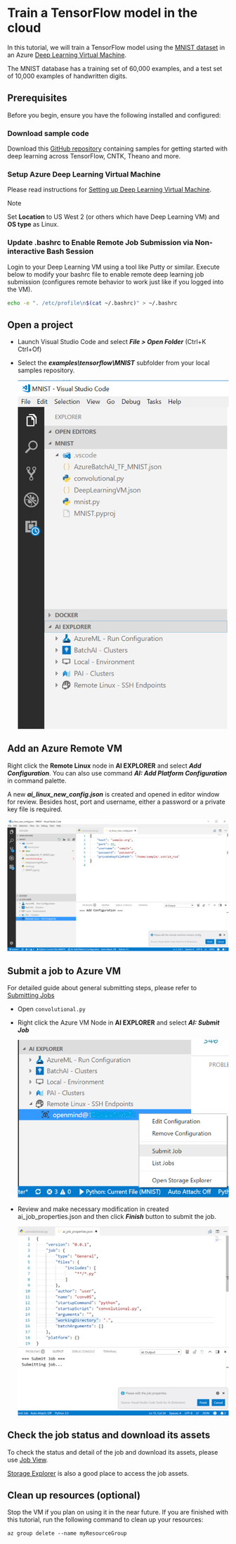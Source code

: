 # Train a TensorFlow model in the cloud
In this tutorial, we will train a TensorFlow model using the [MNIST dataset](http://yann.lecun.com/exdb/mnist/) in an Azure [Deep Learning Virtual Machine](https://docs.microsoft.com/azure/machine-learning/data-science-virtual-machine/deep-learning-dsvm-overview). 

The MNIST database has a training set of 60,000 examples, and a test set of 10,000 examples of handwritten digits.

## Prerequisites
Before you begin, ensure you have the following installed and configured:

### Download sample code
Download this [GitHub repository](https://github.com/Microsoft/samples-for-ai) containing samples for getting started with deep learning across TensorFlow, CNTK, Theano and more.

### Setup Azure Deep Learning Virtual Machine
Please read instructions for [Setting up Deep Learning Virtual Machine](https://docs.microsoft.com/azure/machine-learning/data-science-virtual-machine/provision-deep-learning-dsvm). 

> [!NOTE] 
> Set **Location** to US West 2 (or others which have Deep Learning VM) and **OS type** as Linux.

### Update .bashrc to Enable Remote Job Submission via Non-interactive Bash Session
Login to your Deep Learning VM using a tool like Putty or similar. Execute below to modify your bashrc file to enable remote deep learning job submission (configures remote behavior to work just like if you logged into the VM).

```bash
echo -e ". /etc/profile\n$(cat ~/.bashrc)" > ~/.bashrc
``` 

## Open a project

- Launch Visual Studio Code and select ***File > Open Folder*** (Ctrl+K Ctrl+Of)
- Select the ***examples\tensorflow\MNIST*** subfolder from your local samples repository.

    ![Project Folder](./media/tensorflow/project-folder.png)

## Add an Azure Remote VM

Right click the **Remote Linux** node in **AI EXPLORER** and select ***Add Configuration***. You can also use command ***AI: Add Platform Configuration*** in command palette.

A new ***ai_linux_new_config.json*** is created and opened in editor window for review. Besides host, port and username, either a password or a private key file is required.

![Add a new remote machine](./media/tensorflow/add-remote-vm.png)

## Submit a job to Azure VM
For detailed guide about general submitting steps, please refer to [Submitting Jobs](./quickstart-01-submitting-training-jobs.md) 

- Open `convolutional.py`
- Right click the Azure VM Node in **AI EXPLORER** and select ***AI: Submit Job***

    ![Job submission to a remote machine](./media/tensorflow/project-submit-job.png)

- Review and make necessary modification in created ai_job_properties.json and then click ***Finish*** button to submit the job.

    ![Job submission to a remote machine](./media/tensorflow/job-properties.png)


## Check the job status and download its assets
To check the status and detail of the job and download its assets, please use [Job View](quickstart-02-job-view.md).

[Storage Explorer](quickstart-03-storage-explorer.md) is also a good place to access the job assets.

## Clean up resources (optional)

Stop the VM if you plan on using it in the near future. If you are finished with this tutorial, run the following command to clean up your resources:

```azure-interactive
az group delete --name myResourceGroup
```